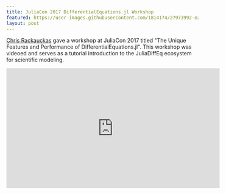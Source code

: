 ```yaml
---
title: JuliaCon 2017 DifferentialEquations.jl Workshop
featured: https://user-images.githubusercontent.com/1814174/27973992-e236a9a4-6310-11e7-84af-2b66097cecf9.PNG
layout: post
---
```


[Chris Rackauckas]({{site.baseurl}}/people/chris-rackauckas) gave a workshop at
JuliaCon 2017 titled "The Unique Features and Performance of
DifferentialEquations.jl". This workshop was videoed and serves as a tutorial
introduction to the JuliaDiffEq ecosystem for scientific modeling.

<iframe width="560" height="315" src="https://www.youtube.com/embed/75SCMIRlNXM" frameborder="0" allowfullscreen></iframe>
